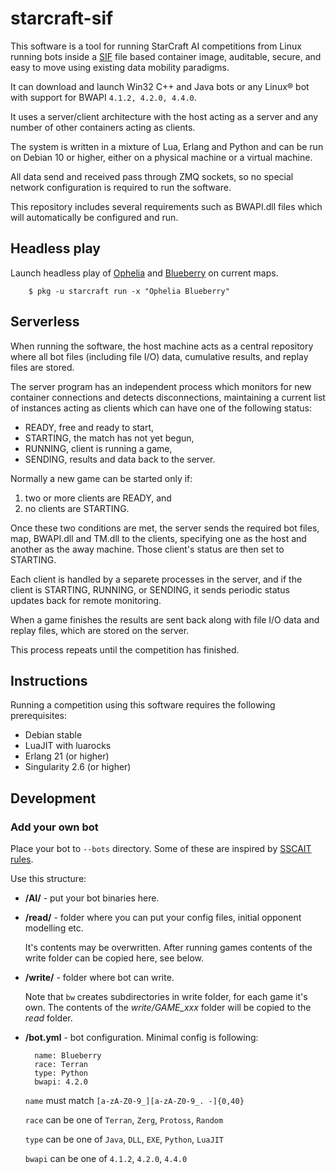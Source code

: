 # starcraft-sif
This software is a tool for running StarCraft AI competitions from Linux running bots inside a [SIF](https://github.com/sylabs/singularity) file based container image, auditable, secure, and easy to move using existing data mobility paradigms.

It can download and launch Win32 C++ and Java bots or any Linux® bot with support for BWAPI `4.1.2, 4.2.0, 4.4.0`.

It uses a server/client architecture with the host acting as a server and any number of other containers acting as clients.

The system is written in a mixture of Lua, Erlang and Python and can be run on Debian 10 or higher, either on a physical machine or a virtual machine.

All data send and received pass through ZMQ sockets, so no special network configuration is required to run the software.

This repository includes several requirements such as BWAPI.dll files which will automatically be configured and run.

## Headless play

Launch headless play of [Ophelia](https://liquipedia.net/starcraft/Ophelia) and [Blueberry](https://liquipedia.net/starcraft/Blueberry) on current maps.
```
    $ pkg -u starcraft run -x "Ophelia Blueberry"
```

## Serverless
When running the software, the host machine acts as a central repository where all bot files (including file I/O) data, cumulative results, and replay files are stored.

The server program has an independent process which monitors for new container connections and detects disconnections, maintaining a current list of instances acting as clients which can have one of the following status:

- READY, free and ready to start,
- STARTING, the match has not yet begun,
- RUNNING, client is running a game,
- SENDING, results and data back to the server.

Normally a new game can be started only if:

1. two or more clients are READY, and 
2. no clients are STARTING.

Once these two conditions are met, the server sends the required bot files, map, BWAPI.dll and TM.dll to the clients, specifying one as the host and another as the away machine. Those client's status are then set to STARTING.

Each client is handled by a separete processes in the server, and if the client is STARTING, RUNNING, or SENDING, it sends periodic status updates back for remote monitoring.

When a game finishes the results are sent back along with file I/O data and replay files, which are stored on the server. 

This process repeats until the competition has finished.

## Instructions
Running a competition using this software requires the following prerequisites:

- Debian stable
- LuaJIT with luarocks
- Erlang 21 (or higher)
- Singularity 2.6 (or higher)

## Development

### Add your own bot

Place your bot to `--bots` directory. Some of these are inspired by [SSCAIT rules](http://sscaitournament.com/index.php?action=rules).

Use this structure:

- **/AI/** - put your bot binaries here.

- **/read/** - folder where you can put your config files, initial opponent modelling etc.

  It's contents may be overwritten. After running games contents of the write folder can be copied here, see below.

- **/write/** - folder where bot can write.

    Note that `bw` creates subdirectories in write folder, for each game it's own. The contents of the *write/GAME_xxx* folder will be copied to the *read* folder.

- **/bot.yml** - bot configuration. Minimal config is following:

        name: Blueberry 
        race: Terran
        type: Python
        bwapi: 4.2.0

    `name` must match `[a-zA-Z0-9_][a-zA-Z0-9_. -]{0,40}`

    `race` can be one of `Terran`, `Zerg`, `Protoss`, `Random`

    `type` can be one of `Java`, `DLL`, `EXE`, `Python`, `LuaJIT`
    
    `bwapi` can be one of `4.1.2`, `4.2.0`, `4.4.0`
